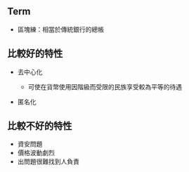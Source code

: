 ## Term

- 區塊練：相當於傳統銀行的總帳

## 比較好的特性
- 去中心化    
    - 可使在貨幣使用因階級而受限的民族享受較為平等的待遇

- 匿名化

## 比較不好的特性
- 資安問題
- 價格波動劇烈
- 出問題很難找到人負責
